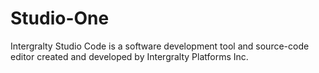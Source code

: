 # Studio-One
Intergralty Studio Code is a software development tool and source-code editor created and developed by Intergralty Platforms Inc.
